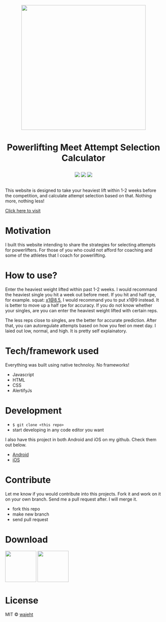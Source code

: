<p align="center"><img src="https://raw.githubusercontent.com/wajeht/web_attempt_calculator/gh-pages/images/logo.png" width="400"></p>

# <p align="center">Powerlifting Meet Attempt Selection Calculator</p>
<center>
<img src="https://img.shields.io/badge/platform-ios%20-green">
<img src="https://img.shields.io/badge/platform-android%20-green">
<img src="https://img.shields.io/badge/platform-web%20-green">
</center>
‏‎ ‎‏‎ ‎‏‎ ‎‏‎ ‎‏‎ ‎‏‎ ‎‏‎ ‎

This website is designed to take your heaviest lift within 1-2 weeks before the competition, and calculate attempt selection based on that. Nothing more, nothing less!

[Click here to visit](https://www.attemptcalculator.com/)<br>

# Motivation

I built this website intending to share the strategies for selecting attempts for powerlifters. For those of you who could not afford for coaching and some of the athletes that I coach for powerlifting.

# How to use?

Enter the heaviest weight lifted within past 1-2 weeks. I would recommand the heaviest single you hit a week out before meet. If you hit and half rpe, for example. squat: x1@8.5, I would recommand you to put x1@9 instead. It is better to move up a half rpe for accuracy. If you do not know whether your singles, are you can enter the heaviest weight lifted with certain reps.

The less reps close to singles, are the better for accurate prediction. After that, you can autoregulate attempts based on how you feel on meet day. I laied out low, normal, and high. It is pretty self explainatory.

# Tech/framework used

Everything was built using native technoloy. No frameworks!

-   Javascript
-   HTML
-   CSS
-   AlertifyJs

# Development
- ``$ git clone <this repo>``
- start developing in any code editor you want

I also have this project in both Android and iOS on my github. Check them out below.
- [Android](https://github.com/wajeht/android_attempt_calculator)
- [iOS](https://github.com/wajeht/ios_attempt_calculator)

# Contribute

Let me know if you would contribute into this projects. Fork it and work on it on your own branch. Send me a pull request after. I will merge it.

- fork this repo
- make new branch
- send pull request

# Download

[<img src="https://raw.githubusercontent.com/wajeht/web_attempt_calculator/gh-pages/images/googleplay.png" width="100">](https://play.google.com/store/apps/details?id=com.jawstrength.powerliftingattemptselectioncalculator)‏‎ ‎‏‎ ‎‏‎ ‎‏[<img src="https://raw.githubusercontent.com/wajeht/web_attempt_calculator/gh-pages/images/apple.png" width="100">](https://apps.apple.com/us/app/powerlifting-attempt-calculatr/id1540891589)


# License

MIT © [wajeht](https://www.github.com/wajeht/)
